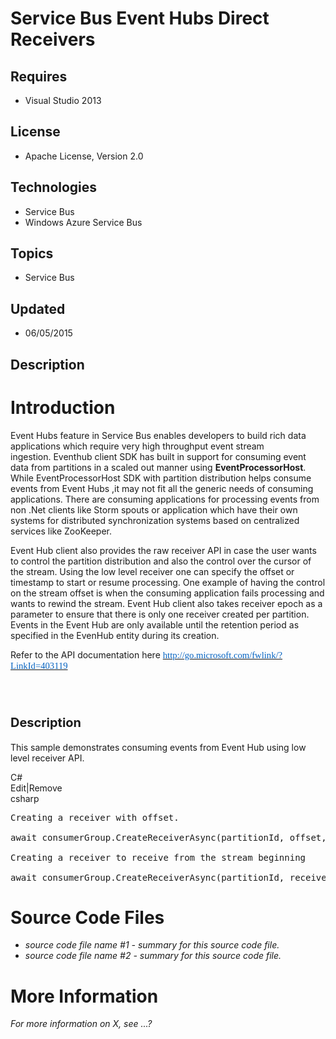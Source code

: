 # Service Bus Event Hubs Direct Receivers
## Requires
- Visual Studio 2013
## License
- Apache License, Version 2.0
## Technologies
- Service Bus
- Windows Azure Service Bus
## Topics
- Service Bus
## Updated
- 06/05/2015
## Description

<h1>Introduction</h1>
<p>Event Hubs feature in Service Bus enables developers to build rich data applications which require very high throughput event stream ingestion.&nbsp;Eventhub client SDK has built in&nbsp;support for consuming event data from partitions in a scaled out manner
 using <strong>EventProcessorHost</strong>. While EventProcessorHost SDK with partition distribution helps consume events from Event Hubs ,it may not fit all the generic needs of consuming applications.&nbsp;There are&nbsp;consuming applications for processing
 events from non .Net clients like Storm spouts or application which have their own systems for distributed synchronization systems based on centralized services like ZooKeeper.</p>
<p>Event Hub client also provides the raw receiver API in case the user wants to&nbsp;control the partition distribution and also the control over the cursor of the stream. Using the low level receiver one can specify the offset or timestamp to start or resume
 processing. One example of having the control on the stream offset is when the consuming application fails processing and wants to rewind the stream.&nbsp;Event Hub client also takes receiver epoch as a parameter to ensure that there is only one receiver created
 per partition. Events in the Event Hub are only available until the retention period as specified in the EvenHub entity during its creation.</p>
<p>Refer to the API documentation here <span style="font-family:&quot;Calibri&quot;,&quot;sans-serif&quot;; font-size:11pt">
<a href="http://go.microsoft.com/fwlink/?LinkId=403119"><span style="color:#0563c1">http://go.microsoft.com/fwlink/?LinkId=403119</span></a></span></p>
<p>&nbsp;</p>
<h1><span style="font-size:20px; font-weight:bold">Description</span></h1>
<p>This sample demonstrates consuming events from Event Hub using low level receiver API.</p>
<div class="scriptcode">
<div class="pluginEditHolder" pluginCommand="mceScriptCode">
<div class="title"><span>C#</span></div>
<div class="pluginLinkHolder"><span class="pluginEditHolderLink">Edit</span>|<span class="pluginRemoveHolderLink">Remove</span></div>
<span class="hidden">csharp</span>

<div class="preview">
<pre class="csharp">Creating&nbsp;a&nbsp;receiver&nbsp;with&nbsp;offset.&nbsp;
&nbsp;
await&nbsp;consumerGroup.CreateReceiverAsync(partitionId,&nbsp;offset,&nbsp;receiverEpoch)&nbsp;
&nbsp;
Creating&nbsp;a&nbsp;receiver&nbsp;to&nbsp;receive&nbsp;from&nbsp;the&nbsp;stream&nbsp;beginning&nbsp;
&nbsp;
await&nbsp;consumerGroup.CreateReceiverAsync(partitionId,&nbsp;receiverEpoch)</pre>
</div>
</div>
</div>
<h1><span>Source Code Files</span></h1>
<ul>
<li><em>source code file name #1 - summary for this source code file.</em> </li><li><em><em>source code file name #2 - summary for this source code file.</em></em>
</li></ul>
<h1>More Information</h1>
<p><em>For more information on X, see ...?</em></p>
<div class="mcePaste" id="_mcePaste" style="left:-10000px; top:38px; width:1px; height:1px; overflow:hidden">
</div>
